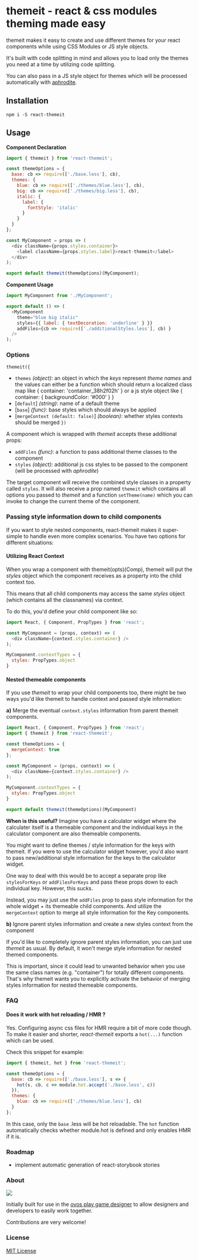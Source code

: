 # themeit - react & css modules theming made easy

themeit makes it easy to create and use different themes
for your react components while using CSS Modules or JS style objects.

It's built with code splitting in mind and allows you to
load only the themes you need at a time by utilizing code splitting.

You can also pass in a JS style object for themes which will be processed
automatically with [aphrodite](https://github.com/Khan/aphrodite).

## Installation

```Shell
npm i -S react-themeit
```

## Usage

**Component Declaration**

```Javascript
import { themeit } from 'react-themeit';

const themeOptions = {
  base: cb => require(['./base.less'], cb),
  themes: {
    blue: cb => require(['./themes/blue.less'], cb),
    big: cb => require(['./themes/big.less'], cb),
    italic: {
      label: {
        fontStyle: 'italic'
      }
    }
  }
};

const MyComponent = props => (
  <div className={props.styles.container}>
    <label className={props.styles.label}>react-themeit</label>
  </div>
);

export default themeit(themeOptions)(MyComponent);
```

**Component Usage**

```Javascript
import MyComponent from './MyComponent';

export default () => (
  <MyComponent
    theme="blue big italic"
    styles={{ label: { textDecoration: 'underline' } }}
    addFiles={cb => require(['./additionalStyles.less'], cb) }
  />
);
```

### Options

`themeit({`
- `themes` *(object)*: an object in which the *keys* represent *theme names* and the values can either be a function which should return a localized class map like { container: 'container_38h2f02h' } or a js style object like { container: { backgroundColor: '#000' } }
- [`default`] *(string)*: name of a default theme
- [`base`] *(func)*: base styles which should always be applied
- [`mergeContext (default: false)`] *(boolean)*: whether styles contexts should be merged
`})`

A component which is wrapped with *themeit* accepts these additional props:
- `addFiles` *(func)*: a function to pass additional theme classes to the component
- `styles` *(object)*: additional js css styles to be passed to the component (will be processed with *aphrodite*)

The target component will receive the combined style classes in a property called `styles`.
It will also receive a prop named `themeit` which contains all options you passed to *themeit* and a function `setTheme(name)` which you can invoke to change the current theme of the component.

### Passing style information down to child components

If you want to style nested components, react-themeit makes it super-simple to
handle even more complex scenarios. You have two options for different situations:

#### Utilizing React Context

When you wrap a component with themeit(opts)(Comp), themeit will put the *styles* object which the component receives as a property into the child context too.

This means that all child components may access the same *styles* object (which contains all the classnames) via context.

To do this, you'd define your child component like so:

```javascript
import React, { Component, PropTypes } from 'react';

const MyComponent = (props, context) => (
  <div className={context.styles.container} />
);

MyComponent.contextTypes = {
  styles: PropTypes.object
}
```

#### Nested themeable components

If you use *themeit* to wrap your child components too, there might be two ways you'd like themeit to handle context and passed style information:

**a)** Merge the eventual ```context.styles``` information from parent themeit components.


```javascript
import React, { Component, PropTypes } from 'react';
import { themeit } from 'react-themeit';

const themeOptions = {
  mergeContext: true
};

const MyComponent = (props, context) => (
  <div className={context.styles.container} />
);

MyComponent.contextTypes = {
  styles: PropTypes.object
}

export default themeit(themeOptions)(MyComponent)
```

**When is this useful?**
Imagine you have a calculator widget where the calculater itself is a themeable component and the individual keys in the calculator component are also themeable components.

You might want to define themes / style information for the keys
with themeit. If you were to use the calculator widget however,
you'd also want to pass new/additional style information for the keys to the calculator widget.

One way to deal with this would be to accept a separate prop like ```stylesForKeys``` or ```addFilesForKeys``` and pass these props down to each individual key. However, this sucks.

Instead, you may just use the ```addFiles``` prop to pass style information for the whole widget + its themeable child components. And utilize the ```mergeContext``` option to merge all style information for the Key components.

**b)** Ignore parent styles information and create a new styles context from the component

If you'd like to completely ignore parent styles information, you can just use *themeit* as usual. By default, it won't merge style information for nested themed components.

This is important, since it could lead to unwanted behavior when you use the same class names (e.g. "container") for totally different components. That's why themeit wants you to explicitly activate the behavior of merging styles information for nested themeable components.

### FAQ

#### Does it work with hot reloading / HMR ?
Yes. Configuring async css files for HMR require a bit of more code though. To make it easier and shorter, *react-themeit* exports a `hot(...)` function which can be used.

Check this snippet for example:

```Javascript
import { themeit, hot } from 'react-themeit';

const themeOptions = {
  base: cb => require(['./base.less'], s => {
    hot(s, cb, c => module.hot.accept('./base.less', c))
  }),
  themes: {
    blue: cb => require(['./themes/blue.less'], cb)
  }
};
```

In this case, only the `base` .less will be hot reloadable.
The `hot` function automatically checks whether module.hot is
defined and only enables HMR if it is.

### Roadmap
- implement automatic generation of react-storybook stories

### About
![](http://ovosplay.com/img/ovosplay.png)

Initially built for use in the [ovos play game designer](http://ovosplay.com/)
to allow designers and developers to easily work together.

Contributions are very welcome!

### License
[MIT License](LICENSE)
